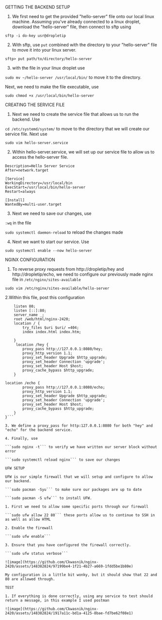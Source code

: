 GETTING THE BACKEND SETUP

1. We first need to get the provided "hello-server" file onto our local linux machine. Assuming you've already
connected to a linux droplet, download the "hello-server" file, then connect to sftp using

```sftp -i do-key usr@dropletip```

2. With sftp, use ```put``` combined with the directory to your "hello-server" file to 
move it into your linux server. 

```sftp> put path/to/directory/hello-server```

3. with the file in your linux droplet use 


```sudo mv ~/hello-server /usr/local/bin/``` to move it to the directory.

Next, we need to make the file executable, use 

```sudo chmod +x /usr/local/bin/hello-server```

CREATING THE SERVICE FILE

1. Next we need to create the service file that allows us to run the backend. Use

```cd /etc/systemd/system/``` to move to the directory that we will create our service file. Next use

```sudo vim hello-server.service```

2. Within hello-server.service, we will set up our service file to allow us to access the hello-server file. 

```[Unit]
Description=Hello Server Service
After=network.target

[Service]
WorkingDirectory=/usr/local/bin
ExecStart=/usr/local/bin/hello-server
Restart=always

[Install]
WantedBy=multi-user.target
```

3. Next we need to save our changes, use

```:wq``` in the file

```sudo systemctl daemon-reload``` to reload the changes made

4. Next we want to start our service. Use

```sudo systemctl enable --now hello-server```

NGINX CONFIGURATION 

1. To reverse proxy requests from http://dropletip/hey and http://dropletip/echo, 
we need to configure our previously made nginx file in ```/etc/nginx/sites-available```

```sudo vim /etc/nginx/sites-available/hello-server```

2.Within this file, post this configuration

```server {
    listen 80;
    listen [::]:80;
    server_name _;
    root /web/html/nginx-2420;
    location / {
        try_files $uri $uri/ =404;
        index index.html index.htm;

    }
     location /hey {
        proxy_pass http://127.0.0.1:8080/hey;
        proxy_http_version 1.1;
        proxy_set_header Upgrade $http_upgrade;
        proxy_set_header Connection 'upgrade';
        proxy_set_header Host $host;
        proxy_cache_bypass $http_upgrade;
    }
                                                                             location /echo {
        proxy_pass http://127.0.0.1:8080/echo;
        proxy_http_version 1.1;
        proxy_set_header Upgrade $http_upgrade;
        proxy_set_header Connection 'upgrade';
        proxy_set_header Host $host;
        proxy_cache_bypass $http_upgrade;
    }                                                                   }```

3. We define a proxy_pass for http:127.0.0.1:8080 for both "hey" and "echo" for the backend service.

4. Finally, use 

```sudo nginx -t``` to verify we have written our server block without error

```sudo systemctl reload nginx``` to save our changes

UFW SETUP

UFW is our simple firewall that we will setup and configure to allow our backend. 

```sudo pacman -Syu``` to make sure our packages are up to date

```sudo pacman -S ufw``` to install UFW.

1. First we need to allow some specific ports through our firewall

```sudo ufw allow 22 80``` these ports allow us to continue to SSH in as well as allow HTML

2. Enable the firewall 

```sudo ufw enable```

3. Ensure that you have configured the firewall correctly. 

```sudo ufw status verbose```

![image](https://github.com/Ckwasnik/nginx-2420/assets/148382824/97199be4-1f21-4b27-a669-1fdd5be1b80e)

My configuration is a little bit wonky, but it should show that 22 and 80 are allowed through.

TEST

1. If everything is done correctly, using any service to test should return a message, in this example I used postman

![image](https://github.com/Ckwasnik/nginx-2420/assets/148382824/1917a11c-bd1a-4125-8bae-fd7be62f08e1)








